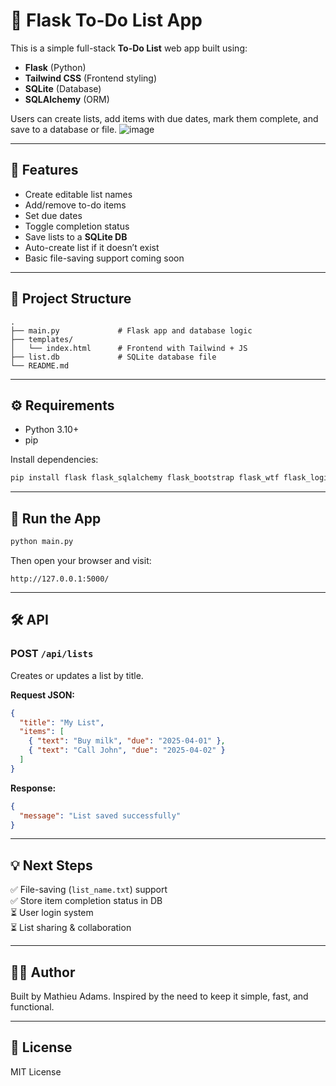 # 📝 Flask To-Do List App

This is a simple full-stack **To-Do List** web app built using:

- **Flask** (Python)
- **Tailwind CSS** (Frontend styling)
- **SQLite** (Database)
- **SQLAlchemy** (ORM)

Users can create lists, add items with due dates, mark them complete, and save to a database or file.
![image](https://github.com/user-attachments/assets/a9d62f21-3bda-4f21-9855-476a303b5fdf)

---

## 🚀 Features

- Create editable list names  
- Add/remove to-do items  
- Set due dates  
- Toggle completion status  
- Save lists to a **SQLite DB**  
- Auto-create list if it doesn’t exist  
- Basic file-saving support coming soon  

---

## 📁 Project Structure

```plaintext
.
├── main.py             # Flask app and database logic
├── templates/
│   └── index.html      # Frontend with Tailwind + JS
├── list.db             # SQLite database file
└── README.md
```

---

## ⚙️ Requirements

- Python 3.10+
- pip

Install dependencies:

```bash
pip install flask flask_sqlalchemy flask_bootstrap flask_wtf flask_login
```

---

## 🧪 Run the App

```bash
python main.py
```

Then open your browser and visit:

```text
http://127.0.0.1:5000/
```

---

## 🛠 API

### POST `/api/lists`

Creates or updates a list by title.

**Request JSON:**

```json
{
  "title": "My List",
  "items": [
    { "text": "Buy milk", "due": "2025-04-01" },
    { "text": "Call John", "due": "2025-04-02" }
  ]
}
```

**Response:**

```json
{
  "message": "List saved successfully"
}
```

---

## 💡 Next Steps

✅ File-saving (`list_name.txt`) support  
✅ Store item completion status in DB  
⏳ User login system  
⏳ List sharing & collaboration  

---

## 🧑‍💻 Author

Built by Mathieu Adams. Inspired by the need to keep it simple, fast, and functional.

---

## 📜 License

MIT License

